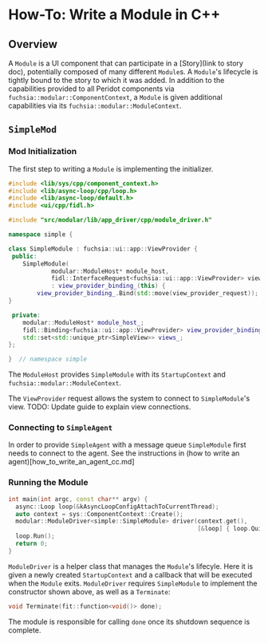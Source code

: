 # How-To: Write a Module in C++

## Overview

A `Module` is a UI component that can participate in a [Story](link to story doc),
potentially composed of many different `Module`s. A `Module`'s lifecycle is tightly
bound to the story to which it was added. In addition to the capabilities
provided to all Peridot components via `fuchsia::modular::ComponentContext`, a `Module` is given
additional capabilities via its `fuchsia::modular::ModuleContext`.

## `SimpleMod`

### Mod Initialization

The first step to writing a `Module` is implementing the initializer.

```c++
#include <lib/sys/cpp/component_context.h>
#include <lib/async-loop/cpp/loop.h>
#include <lib/async-loop/default.h>
#include <ui/cpp/fidl.h>

#include "src/modular/lib/app_driver/cpp/module_driver.h"

namespace simple {

class SimpleModule : fuchsia::ui::app::ViewProvider {
 public:
	SimpleModule(
			modular::ModuleHost* module_host,
			fidl::InterfaceRequest<fuchsia::ui::app::ViewProvider> view_provider_request)
			: view_provider_binding_(this) {
		view_provider_binding_.Bind(std::move(view_provider_request));
}

 private:
	modular::ModuleHost* module_host_;
	fidl::Binding<fuchsia::ui::app::ViewProvider> view_provider_binding_;
	std::set<std::unique_ptr<SimpleView>> views_;
};

}  // namespace simple
```

The `ModuleHost` provides `SimpleModule` with its `StartupContext` and
`fuchsia::modular::ModuleContext`.

The `ViewProvider` request allows the system to connect to `SimpleModule`'s view.
TODO: Update guide to explain view connections.

### Connecting to `SimpleAgent`

In order to provide `SimpleAgent` with a message queue `SimpleModule` first
needs to connect to the agent. See the instructions in (how to write an agent)[how_to_write_an_agent_cc.md]

### Running the Module

```c++
int main(int argc, const char** argv) {
  async::Loop loop(&kAsyncLoopConfigAttachToCurrentThread);
  auto context = sys::ComponentContext::Create();
  modular::ModuleDriver<simple::SimpleModule> driver(context.get(),
                                                     [&loop] { loop.Quit(); });
  loop.Run();
  return 0;
}
```

`ModuleDriver` is a helper class that manages the `Module`'s lifecyle. Here it is
given a newly created `StartupContext` and a callback that will be executed
when the `Module` exits. `ModuleDriver` requires `SimpleModule` to implement the
constructor shown above, as well as a `Terminate`:

```c++
void Terminate(fit::function<void()> done);
```

The module is responsible for calling `done` once its shutdown sequence is complete.

